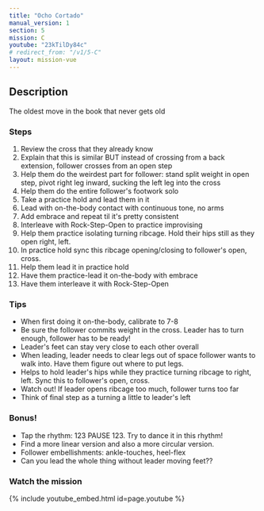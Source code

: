 ```yaml
---
title: "Ocho Cortado"
manual_version: 1
section: 5
mission: C
youtube: "23kTilDy84c"
# redirect_from: "/v1/5-C"
layout: mission-vue
---
```




## Description

The oldest move in the book that never gets old

### Steps

1. Review the cross that they already know
2. Explain that this is similar BUT instead of crossing from a back extension, follower crosses from an open step
3. Help them do the weirdest part for follower: stand split weight in open step, pivot right leg inward, sucking the left leg into the cross
4. Help them do the entire follower's footwork solo
5. Take a practice hold and lead them in it
6. Lead with on-the-body contact with continuous tone, no arms
7. Add embrace and repeat til it's pretty consistent
8. Interleave with Rock-Step-Open to practice improvising
9. Help them practice isolating turning ribcage. Hold their hips still as they open right, left. 
10. In practice hold sync this ribcage opening/closing to follower's open, cross.
11. Help them lead it in practice hold
12. Have them practice-lead it on-the-body with embrace
13. Have them interleave it with Rock-Step-Open

### Tips

* When first doing it on-the-body, calibrate to 7-8
* Be sure the follower commits weight in the cross. Leader has to turn enough, follower has to be ready! 
* Leader's feet can stay very close to each other overall
* When leading, leader needs to clear legs out of space follower  wants to walk into. Have them figure out where to put legs.
* Helps to hold leader's hips while they practice turning ribcage to right, left. Sync this to follower's open, cross.
* Watch out! If leader opens ribcage too much, follower turns too far
* Think of final step as a turning a little to leader's left

### Bonus!

* Tap the rhythm: 123 PAUSE 123. Try to dance it in this rhythm!
* Find a more linear version and also a more circular version.
* Follower embellishments: ankle-touches, heel-flex
* Can you lead the whole thing without leader moving feet??

### Watch the mission

{% include youtube_embed.html id=page.youtube %}


